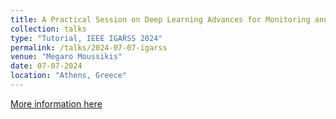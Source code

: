 ```yaml
---
title: A Practical Session on Deep Learning Advances for Monitoring and Forecasting Natural Hazards
collection: talks
type: "Tutorial, IEEE IGARSS 2024"
permalink: /talks/2024-07-07-igarss
venue: "Megaro Moussikis"
date: 07-07-2024
location: "Athens, Greece"
---
```


[More information here](http://exampleurl.com)